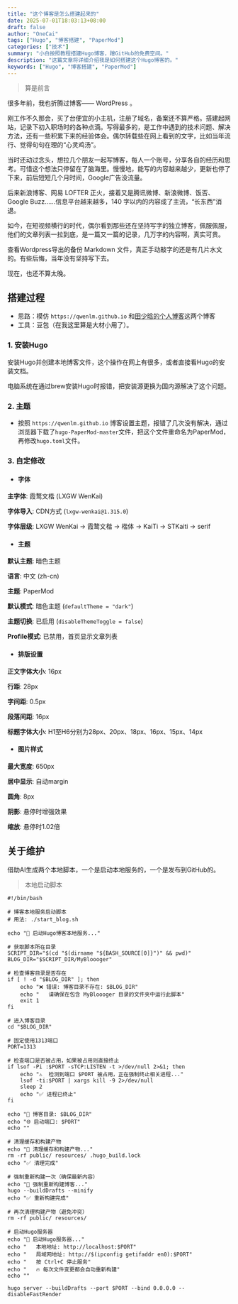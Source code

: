 ```yaml
---
title: "这个博客是怎么搭建起来的"
date: 2025-07-01T18:03:13+08:00
draft: false
author: "OneCai"
tags: ["Hugo", "博客搭建", "PaperMod"]
categories: ["技术"]
summary: "小白按照教程搭建Hugo博客，蹭GitHub的免费空间。"
description: "这篇文章将详细介绍我是如何搭建这个Hugo博客的。"
keywords: ["Hugo", "博客搭建", "PaperMod"]
---
```

> 算是前言

很多年前，我也折腾过博客—— WordPress 。

刚工作不久那会，买了台便宜的小主机，注册了域名，备案还不算严格。搭建起网站，记录下初入职场时的各种点滴。写得最多的，是工作中遇到的技术问题、解决方法，还有一些积累下来的经验体会。偶尔转载些在网上看到的文字，比如当年流行、觉得句句在理的“心灵鸡汤”。

当时还动过念头，想拉几个朋友一起写博客，每人一个账号，分享各自的经历和思考。可惜这个想法只停留在了脑海里。慢慢地，能写的内容越来越少，更新也停了下来，前后短短几个月时间，Google广告没流量。

后来新浪博客、网易 LOFTER 正火，接着又是腾讯微博、新浪微博、饭否、Google Buzz……信息平台越来越多，140 字以内的内容成了主流，“长东西”消退。

如今，在短视频横行的时代，偶尔看到那些还在坚持写字的独立博客，佩服佩服，他们的文章列表一拉到底，是一篇又一篇的记录，几万字的内容啊，真实可贵。

查看Wordpress导出的备份 Markdown 文件，真正手动敲字的还是有几片水文的。有些后悔，当年没有坚持写下去。

现在，也还不算太晚。



## 搭建过程

- 思路：模仿 `https://qwenlm.github.io` 和<a href="https://www.shaohanyun.top" target="_blank">田少晗的个人博客</a>这两个博客
- 工具：豆包（在我这里算是大材小用了）。

### 1. 安装Hugo

安装Hugo并创建本地博客文件，这个操作在网上有很多，或者直接看Hugo的安装文档。

电脑系统在通过brew安装Hugo时报错，把安装源更换为国内源解决了这个问题。

### 2. 主题

- 按照 `https://qwenlm.github.io`  博客设置主题，报错了几次没有解决，通过浏览器下载了`hugo-PaperMod-master`文件，把这个文件重命名为PaperMod，再修改`hugo.toml`文件。

### 3. 自定修改

- #### 字体

**主字体**: 霞鹜文楷 (LXGW WenKai)

**字体导入**: CDN方式 (`lxgw-wenkai@1.315.0`)

**字体层级**: LXGW WenKai → 霞鹜文楷 → 楷体 → KaiTi → STKaiti → serif

- #### 主题

**默认主题**: 暗色主题

**语言**: 中文 (zh-cn)

**主题**: PaperMod

**默认模式**: 暗色主题 (`defaultTheme = "dark"`)

**主题切换**: 已启用 (`disableThemeToggle = false`)

**Profile模式**: 已禁用，首页显示文章列表



- #### 排版设置

**正文字体大小**: 16px

**行距**: 28px

**字间距**: 0.5px

**段落间距**: 16px

**标题字体大小**: H1至H6分别为28px、20px、18px、16px、15px、14px

- #### 图片样式

**最大宽度**: 650px

**居中显示**: 自动margin

**圆角**: 8px

**阴影**: 悬停时增强效果

**缩放**: 悬停时1.02倍


## 关于维护

借助AI生成两个本地脚本，一个是启动本地服务的，一个是发布到GitHub的。

> 本地启动脚本

```
#!/bin/bash

# 博客本地服务启动脚本
# 用法: ./start_blog.sh

echo "🚀 启动Hugo博客本地服务..."

# 获取脚本所在目录
SCRIPT_DIR="$(cd "$(dirname "${BASH_SOURCE[0]}")" && pwd)"
BLOG_DIR="$SCRIPT_DIR/MyBloooger"

# 检查博客目录是否存在
if [ ! -d "$BLOG_DIR" ]; then
    echo "❌ 错误: 博客目录不存在: $BLOG_DIR"
    echo "   请确保在包含 MyBloooger 目录的文件夹中运行此脚本"
    exit 1
fi

# 进入博客目录
cd "$BLOG_DIR"

# 固定使用1313端口
PORT=1313

# 检查端口是否被占用，如果被占用则直接终止
if lsof -Pi :$PORT -sTCP:LISTEN -t >/dev/null 2>&1; then
    echo "⚠️  检测到端口 $PORT 被占用，正在强制终止相关进程..."
    lsof -ti:$PORT | xargs kill -9 2>/dev/null
    sleep 2
    echo "✅ 进程已终止"
fi

echo "📂 博客目录: $BLOG_DIR"
echo "🌐 启动端口: $PORT"
echo ""

# 清理缓存和构建产物
echo "🧹 清理缓存和构建产物..."
rm -rf public/ resources/ .hugo_build.lock
echo "✅ 清理完成"

# 强制重新构建一次（确保最新内容）
echo "🔄 强制重新构建博客..."
hugo --buildDrafts --minify
echo "✅ 重新构建完成"

# 再次清理构建产物（避免冲突）
rm -rf public/ resources/

# 启动Hugo服务器
echo "🚀 启动Hugo服务器..."
echo "   本地地址: http://localhost:$PORT"
echo "   局域网地址: http://$(ipconfig getifaddr en0):$PORT"
echo "   按 Ctrl+C 停止服务"
echo "   🔥 每次文件变更都会自动重新构建"
echo ""

hugo server --buildDrafts --port $PORT --bind 0.0.0.0 --disableFastRender

```